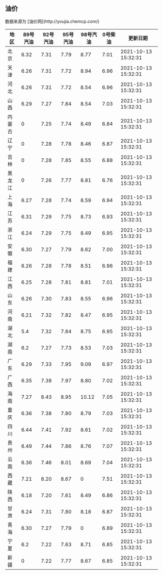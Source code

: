 
<!DOCTYPE html>
<html lang="zh-cn">
<head>
<link href="https://cdn.jsdelivr.net/gh/RookieFanzk/link/github.css" rel="stylesheet">
</head>

<body>
<h2>油价</h2>
<p>数据来源为 [油价网](http://youjia.chemcp.com/) </p>
<table>
<thead>
<tr>
<th>地区</th>
<th>89号汽油</th>
<th>92号汽油</th>
<th>95号汽油</th>
<th>98号汽油</th>
<th>0号柴油</th>
<th>更新日期</th>
</tr>
</thead>
<tbody>
<tr>
<td>北京</td>
<td>6.32</td>
<td>7.31</td>
<td>7.79</td>
<td>8.77</td>
<td>7.01</td>
<td>2021-10-13 15:32:31</td>
</tr>
<tr>
<td>天津</td>
<td>6.26</td>
<td>7.31</td>
<td>7.72</td>
<td>8.94</td>
<td>6.96</td>
<td>2021-10-13 15:32:31</td>
</tr>
<tr>
<td>河北</td>
<td>6.26</td>
<td>7.31</td>
<td>7.72</td>
<td>8.54</td>
<td>6.96</td>
<td>2021-10-13 15:32:31</td>
</tr>
<tr>
<td>山西</td>
<td>6.29</td>
<td>7.27</td>
<td>7.84</td>
<td>8.54</td>
<td>7.03</td>
<td>2021-10-13 15:32:31</td>
</tr>
<tr>
<td>内蒙古</td>
<td>0</td>
<td>7.25</td>
<td>7.74</td>
<td>8.49</td>
<td>6.84</td>
<td>2021-10-13 15:32:31</td>
</tr>
<tr>
<td>辽宁</td>
<td>0</td>
<td>7.28</td>
<td>7.78</td>
<td>8.46</td>
<td>6.87</td>
<td>2021-10-13 15:32:31</td>
</tr>
<tr>
<td>吉林</td>
<td>0</td>
<td>7.28</td>
<td>7.85</td>
<td>8.55</td>
<td>6.88</td>
<td>2021-10-13 15:32:31</td>
</tr>
<tr>
<td>黑龙江</td>
<td>0</td>
<td>7.26</td>
<td>7.77</td>
<td>8.81</td>
<td>6.76</td>
<td>2021-10-13 15:32:31</td>
</tr>
<tr>
<td>上海</td>
<td>6.27</td>
<td>7.28</td>
<td>7.74</td>
<td>8.59</td>
<td>6.94</td>
<td>2021-10-13 15:32:31</td>
</tr>
<tr>
<td>江苏</td>
<td>6.31</td>
<td>7.29</td>
<td>7.75</td>
<td>8.73</td>
<td>6.93</td>
<td>2021-10-13 15:32:31</td>
</tr>
<tr>
<td>浙江</td>
<td>6.24</td>
<td>7.29</td>
<td>7.75</td>
<td>8.49</td>
<td>6.95</td>
<td>2021-10-13 15:32:31</td>
</tr>
<tr>
<td>安徽</td>
<td>6.30</td>
<td>7.27</td>
<td>7.79</td>
<td>8.62</td>
<td>7.00</td>
<td>2021-10-13 15:32:31</td>
</tr>
<tr>
<td>福建</td>
<td>6.26</td>
<td>7.28</td>
<td>7.78</td>
<td>8.51</td>
<td>6.96</td>
<td>2021-10-13 15:32:31</td>
</tr>
<tr>
<td>江西</td>
<td>6.25</td>
<td>7.28</td>
<td>7.81</td>
<td>8.81</td>
<td>7.01</td>
<td>2021-10-13 15:32:31</td>
</tr>
<tr>
<td>山东</td>
<td>6.26</td>
<td>7.30</td>
<td>7.83</td>
<td>8.55</td>
<td>6.96</td>
<td>2021-10-13 15:32:31</td>
</tr>
<tr>
<td>河南</td>
<td>6.21</td>
<td>7.32</td>
<td>7.82</td>
<td>8.47</td>
<td>6.95</td>
<td>2021-10-13 15:32:31</td>
</tr>
<tr>
<td>湖北</td>
<td>5.4</td>
<td>7.32</td>
<td>7.84</td>
<td>8.75</td>
<td>6.95</td>
<td>2021-10-13 15:32:31</td>
</tr>
<tr>
<td>湖南</td>
<td>6.2</td>
<td>7.27</td>
<td>7.73</td>
<td>8.53</td>
<td>7.03</td>
<td>2021-10-13 15:32:31</td>
</tr>
<tr>
<td>广东</td>
<td>6.29</td>
<td>7.33</td>
<td>7.95</td>
<td>9.09</td>
<td>6.97</td>
<td>2021-10-13 15:32:31</td>
</tr>
<tr>
<td>广西</td>
<td>6.35</td>
<td>7.38</td>
<td>7.97</td>
<td>8.80</td>
<td>7.02</td>
<td>2021-10-13 15:32:31</td>
</tr>
<tr>
<td>海南</td>
<td>7.27</td>
<td>8.43</td>
<td>8.95</td>
<td>10.12</td>
<td>7.05</td>
<td>2021-10-13 15:32:31</td>
</tr>
<tr>
<td>重庆</td>
<td>6.36</td>
<td>7.38</td>
<td>7.80</td>
<td>8.79</td>
<td>7.03</td>
<td>2021-10-13 15:32:31</td>
</tr>
<tr>
<td>四川</td>
<td>6.44</td>
<td>7.41</td>
<td>7.92</td>
<td>8.61</td>
<td>7.02</td>
<td>2021-10-13 15:32:31</td>
</tr>
<tr>
<td>贵州</td>
<td>6.49</td>
<td>7.44</td>
<td>7.86</td>
<td>8.76</td>
<td>7.07</td>
<td>2021-10-13 15:32:31</td>
</tr>
<tr>
<td>云南</td>
<td>6.36</td>
<td>7.46</td>
<td>8.01</td>
<td>8.69</td>
<td>7.04</td>
<td>2021-10-13 15:32:31</td>
</tr>
<tr>
<td>西藏</td>
<td>7.21</td>
<td>8.20</td>
<td>8.67</td>
<td>0</td>
<td>7.51</td>
<td>2021-10-13 15:32:31</td>
</tr>
<tr>
<td>陕西</td>
<td>6.18</td>
<td>7.20</td>
<td>7.61</td>
<td>8.49</td>
<td>6.86</td>
<td>2021-10-13 15:32:31</td>
</tr>
<tr>
<td>甘肃</td>
<td>6.24</td>
<td>7.31</td>
<td>7.80</td>
<td>8.18</td>
<td>6.87</td>
<td>2021-10-13 15:32:31</td>
</tr>
<tr>
<td>青海</td>
<td>6.30</td>
<td>7.27</td>
<td>7.79</td>
<td>0</td>
<td>6.89</td>
<td>2021-10-13 15:32:31</td>
</tr>
<tr>
<td>宁夏</td>
<td>6.2</td>
<td>7.22</td>
<td>7.63</td>
<td>8.71</td>
<td>6.85</td>
<td>2021-10-13 15:32:31</td>
</tr>
<tr>
<td>新疆</td>
<td>0</td>
<td>7.22</td>
<td>7.77</td>
<td>8.67</td>
<td>6.85</td>
<td>2021-10-13 15:32:31</td>
</tr>
</tbody>
</table>
</body>
</html>
